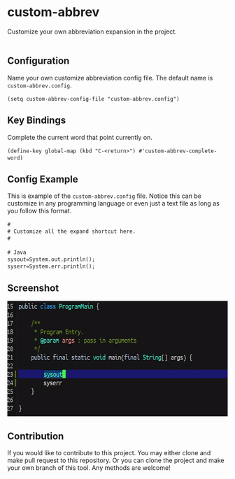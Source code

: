 # custom-abbrev #

Customize your own abbreviation expansion in the project.<br/><br/>


## Configuration ##
Name your own customize abbreviation config file. The default name
is `custom-abbrev.config`.
```
(setq custom-abbrev-config-file "custom-abbrev.config")
```


## Key Bindings ##
Complete the current word that point currently on.
```
(define-key global-map (kbd "C-<return>") #'custom-abbrev-complete-word)
```


## Config Example ##
This is example of the `custom-abbrev.config` file. Notice this can be customize
in any programming language or even just a text file as long as you follow this format.
```
#
# Customize all the expand shortcut here.
#

# Java
sysout=System.out.println();
syserr=System.err.println();
```


## Screenshot ##
<img src="./screenshot/custom-abbrev-demo.gif" with="600" height="264"/>


## Contribution ##
If you would like to contribute to this project. You may either
clone and make pull request to this repository. Or you can
clone the project and make your own branch of this tool. Any
methods are welcome!
